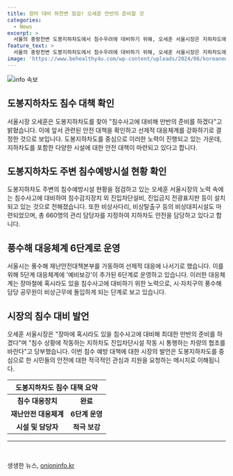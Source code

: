 ```yaml
---
title: 장마 대비 하천변 점검! 오세훈 만반의 준비할 것
categories:
  - News
excerpt: >
  서울의 중랑천변 도봉지하차도에서 침수우려에 대비하기 위해, 오세훈 서울시장은 지하차도에 침수감지장치와 진입차단설비를 완료했다고 15일 발표했다. 이에 따라 재난안전 대응체계를 6단계로 늘려 선제적 대응력을 높이기로 한 것으로 알려졌다. 또한, 시내 지하차도 중 침수우려가 있는 구역에는 침수감지장치 외에도 진입차단설비와 진입금지 전광표지판 등을 설치하고, 비상사다리와 비상탈출구를 마련했다. 오 시장은 장마에 혹시라도 있을 침수사고에 대비해 최대한 만반의 준비를 하겠다며 시민들의 협조를 당부했다.
feature_text: >
  서울의 중랑천변 도봉지하차도에서 침수우려에 대비하기 위해, 오세훈 서울시장은 지하차도에 침수감지장치와 진입차단설비를 완료했다고 15일 발표했다. 이에 따라 재난안전 대응체계를 6단계로 늘려 선제적 대응력을 높이기로 한 것으로 알려졌다. 또한, 시내 지하차도 중 침수우려가 있는 구역에는 침수감지장치 외에도 진입차단설비와 진입금지 전광표지판 등을 설치하고, 비상사다리와 비상탈출구를 마련했다. 오 시장은 장마에 혹시라도 있을 침수사고에 대비해 최대한 만반의 준비를 하겠다며 시민들의 협조를 당부했다.
image: 'https://www.behealthy4u.com/wp-content/uploads/2024/06/koreanews.jpg'
---
```


<p><img src="https://www.behealthy4u.com/wp-content/uploads/2024/06/koreanews.jpg" alt="info 속보" /></p>

<h2 data-ke-size="size26">도봉지하차도 침수 대책 확인</h2>

<p data-ke-size="size16">서울시장 오세훈은 도봉지하차도를 찾아 "침수사고에 대비해 만반의 준비를 하겠다"고 밝혔습니다. 이에 앞서 관련된 안전 대책을 확인하고 선제적 대응체계를 강화하기로 결정한 것으로 보입니다. 도봉지하차도를 중심으로 이러한 노력이 진행되고 있는 가운데, 지하차도를 포함한 다양한 시설에 대한 안전 대책이 마련되고 있다고 합니다.</p>

<h2 data-ke-size="size24">도봉지하차도 주변 침수예방시설 현황 확인</h2>

<p data-ke-size="size16">도봉지하차도 주변의 침수예방시설 현황을 점검하고 있는 오세훈 서울시장의 노력 속에는 침수사고에 대비하여 침수감지장치 외 진입차단설비, 진입금지 전광표지판 등이 설치되고 있는 것으로 전해졌습니다. 또한 비상사다리, 비상탈출구 등의 비상대피시설도 마련되었으며, 총 660명의 관리 담당자를 지정하여 지하차도 안전을 담당하고 있다고 합니다.</p>

<h2 data-ke-size="size24">풍수해 대응체계 6단계로 운영</h2>

<p data-ke-size="size16">서울시는 풍수해 재난안전대책본부를 가동하여 선제적 대응에 나서기로 했습니다. 이를 위해 5단계 대응체계에 '예비보강'이 추가된 6단계로 운영하고 있습니다. 이러한 대응체계는 장마철에 혹시라도 있을 침수사고에 대비하기 위한 노력으로, 시·자치구의 풍수해 담당 공무원이 비상근무에 돌입하게 되는 단계로 보고 있습니다.</p>

<h2 data-ke-size="size24">시장의 침수 대비 발언</h2>

<p data-ke-size="size16">오세훈 서울시장은 "장마에 혹시라도 있을 침수사고에 대비해 최대한 만반의 준비를 하겠다"며 "침수 상황에 작동하는 지하차도 진입차단시설 작동 시 통행하는 차량의 협조를 바란다"고 당부했습니다. 이번 침수 예방 대책에 대한 시장의 발언은 도봉지하차도를 중심으로 한 시민들의 안전에 대한 적극적인 관심과 지원을 요청하는 메시지로 이해됩니다.</p>

<table>
    <thead>
        <tr>
            <th colspan="2" style="text-align: center; height: 17px;"><b>도봉지하차도 침수 대책 요약</b></th>
        </tr>
    </thead>
    <tbody>
        <tr>
            <td style="text-align: center; height: 17px;"><b>침수 대응장치</b></td>
            <td style="text-align: center; height: 17px;"><b>완료</b></td>
        </tr>
        <tr>
            <td style="text-align: center; height: 17px;"><b>재난안전 대응체계</b></td>
            <td style="text-align: center; height: 17px;"><b>6단계 운영</b></td>
        </tr>
        <tr>
            <td style="text-align: center; height: 17px;"><b>시설 및 담당자</b></td>
            <td style="text-align: center; height: 17px;"><b>적극 보강</b></td>
        </tr>
    </tbody>
</table>

<hr>

<p data-ke-size="size16">&nbsp;</p>
생생한 뉴스, <a href="https://onioninfo.kr" rel="dofollow">onioninfo.kr</a>


